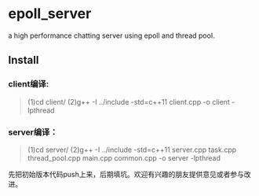 # epoll_server
a high performance chatting server using epoll and thread pool.

## Install
### client编译:
> (1)cd client/
> (2)g++ -I ../include -std=c++11 client.cpp -o client -lpthread

### server编译：
> (1)cd server/
> (2)g++ -I ../include -std=c++11 server.cpp task.cpp thread_pool.cpp main.cpp common.cpp -o server -lpthread

先把初始版本代码push上来，后期填坑。欢迎有兴趣的朋友提供意见或者参与改进。
